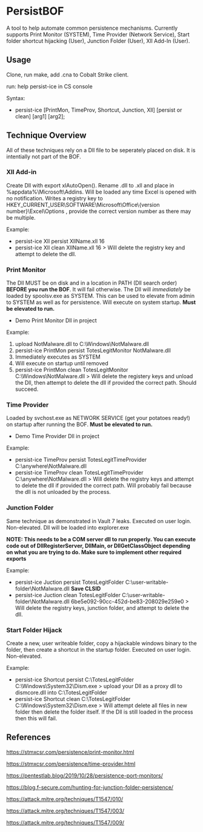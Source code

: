 # PersistBOF
A tool to help automate common persistence mechanisms.  Currently supports Print Monitor (SYSTEM), Time Provider (Network Service), Start folder shortcut hijacking (User), Junction Folder (User), Xll Add-In (User).

## Usage
Clone, run make, add .cna to Cobalt Strike client.

run: help persist-ice in CS console

Syntax:
- persist-ice [PrintMon, TimeProv, Shortcut, Junction, Xll] [persist or clean] [arg1] [arg2];


## Technique Overview
All of these techniques rely on a Dll file to be seperately placed on disk.  It is intentially not part of the BOF.


### Xll Add-in
Create Dll with export xlAutoOpen().  Rename .dll to .xll and place in %appdata%\Microsoft\Addins.  Will be loaded any time Excel is opened with no notification.  Writes a registry key to HKEY_CURRENT_USER\SOFTWARE\Microsoft\Office\\{version number}\Excel\Options , provide the correct version number as there may be multiple.

Example:

- persist-ice Xll persist XllName.xll 16 
- persist-ice Xll clean XllName.xll 16 > Will delete the registry key and attempt to delete the dll. 

### Print Monitor
The Dll MUST be on disk and in a location in PATH (Dll search order) **BEFORE you run the BOF**.  It will fail otherwise.  The Dll will *immediately* be loaded by spoolsv.exe as SYSTEM.  This can be used to elevate from admin to SYSTEM as well as for persistence.  Will execute on system startup. **Must be elevated to run.**

- Demo Print Monitor Dll in project

Example:
1. upload NotMalware.dll to C:\Windows\NotMalware.dll
2. persist-ice PrintMon persist TotesLegitMonitor NotMalware.dll
3. Immediately executes as SYSTEM 
4. Will execute on startup until removed
5. persist-ice PrintMon clean TotesLegitMonitor C:\Windows\NotMalware.dll  > Will delete the registery keys and unload the Dll, then attempt to delete the dll if provided the correct path.  Should succeed.

### Time Provider
Loaded by svchost.exe as NETWORK SERVICE (get your potatoes ready!) on startup after running the BOF.  **Must be elevated to run.**

- Demo Time Provider Dll in project

Example:
- persist-ice TimeProv persist TotesLegitTimeProvider C:\anywhere\NotMalware.dll
- persist-ice TimeProv clean TotesLegitTimeProvider C:\anywhere\NotMalware.dll  > Will delete the registry keys and attempt to delete the dll if provided the correct path. Will probably fail because the dll is not unloaded by the process.

### Junction Folder
Same technique as demonstrated in Vault 7 leaks. Executed on user login.  Non-elevated.  Dll will be loaded into explorer.exe 

**NOTE: This needs to be a COM server dll to run properly.  You can execute code out of DllRegisterServer, DllMain, or DllGetClassObject depending on what you are trying to do.  Make sure to implement other required exports**

Example:

- persist-ice Juction persist TotesLegitFolder C:\user-writable-folder\NotMalware.dll **Save CLSID**
- persist-ice Juction clean TotesLegitFolder C:\user-writable-folder\NotMalware.dll 6be5e092-90cc-452d-be83-208029e259e0 > Will delete the registry keys, junction folder, and attempt to delete the dll. 


### Start Folder Hijack
Create a new, user writeable folder, copy a hijackable windows binary to the folder, then create a shortcut in the startup folder. Executed on user login. Non-elevated.

Example:

- persist-ice Shortcut persist C:\TotesLegitFolder C:\Windows\System32\Dism.exe > upload your Dll as a proxy dll to dismcore.dll into C:\TotesLegitFolder
- persist-ice Shortcut clean C:\TotesLegitFolder C:\Windows\System32\Dism.exe > Will attempt delete all files in new folder then delete the folder itself.  If the Dll is still loaded in the process then this will fail.



## References
https://stmxcsr.com/persistence/print-monitor.html

https://stmxcsr.com/persistence/time-provider.html

https://pentestlab.blog/2019/10/28/persistence-port-monitors/

https://blog.f-secure.com/hunting-for-junction-folder-persistence/

https://attack.mitre.org/techniques/T1547/010/

https://attack.mitre.org/techniques/T1547/003/

https://attack.mitre.org/techniques/T1547/009/
